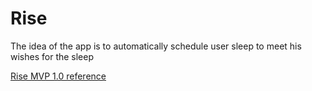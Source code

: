 # Rise

The idea of the app is to automatically schedule user sleep to meet his wishes for the sleep

[Rise MVP 1.0 reference](https://www.craft.do/s/a3zWqLyDWTiEKn)

